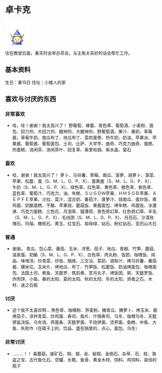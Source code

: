 # 卓卡克

![卓卡克](卓卡克.png)

住在教堂后面。春天时会举办茶会。与主角关系好的话会帮忙工作。

## 基本资料

生日：春15日
住址：小矮人的家

## 喜欢与讨厌的东西

### 非常喜欢

- 哇，哇！谢谢！我太高兴了！
野葡萄、蜂蜜、青色草、葡萄酒、小麦粉、面包、回力剂、大回力剂、醒神剂、大醒神剂、野葡萄酒、果汁、果奶、草莓酱、草莓牛奶、南瓜布丁、地瓜布丁、菜肉蛋卷、热牛奶、奶油、苹果派、苹果酱、葡萄酱、葡萄面包、土司、比萨、大学芋、曲奇、巧克力曲奇、蛋糕、热蛋糕、消闲茶、消闲茶叶、回复草、奥里哈钢、紫水晶、萤石

### 喜欢

- 哇，谢谢！我太高兴了！
萝卜、马铃薯、草莓、南瓜、菠萝、胡萝卜、菠菜、苹果、松蘑、蛋（S、M、L、G、P、X）、蛋黄酱（S、M、L、G、P、X）、牛奶（S、M、L、G、P、X）、绿色草、红色草、黄色草、橙色草、紫色草、蓝色草、葡萄汁、巧克力、油、年糕、ＳＵＧＤＷ苹果、ＨＭＳＧＢ苹果、ＡＥＰＦＥ苹果、沙拉、菜汁、混合奶、番茄汁、菠萝汁、炖南瓜、蛋炒饭、煮鸡蛋、奶酪蛋糕、干酪、苹果烧、蘑菇饭、果酱面包、烤年糕、鸡蛋饭、冰激淋、巧克力蛋糕、三色花、月泪草、猫薄荷、青色奇幻草、红色奇幻草、羊毛（S、M、L、G、P、X）、毛线团（S、M、L、G、P、X）、月亮石、沙漠玫瑰石、玛瑙、橄榄石、黄玉、红宝石、祖母绿、钻石、粉红钻石、亚历山大石

### 普通

- 谢谢。
青瓜、包心菜、番茄、玉米、洋葱、茄子、地瓜、青椒、竹笋、蘑菇、温泉蛋、奶酪（S、M、L、G、P、X）、白色草、肉丸粉、饭团、咖喱饭、炖品、味噌汤、炒青菜、炒饭、锅烙、三文治、菜奶、调和汁、烤马铃薯、番茄酱、爆米花、玉米片、烤地瓜、布丁、竹笋饭、松蘑饭、奶油烤面包、咖喱面包、法国土司、煮鱼、天麸罗、筑前煮、赏月丸子、烤饭团、粥、天麸罗饭、炸肉饼、小鱼、春的太阳、夏的太阳、秋的太阳、冬的太阳、贤者之石、木材、迷之石板

### 讨厌

- 这个我不太喜欢啊…
黑色草、咖喱粉、荞麦粉、腌青瓜、腌萝卜、烤玉米、酱烤茄子、凉拌青菜、炒鸡蛋、寿司、鱼片、什锦寿司、乌冬、咖喱乌冬、天麸锣盖浇饭、乌冬烧、荞面条、天麸罗面、干烧伊面、烫荞面、鱼糕、中鱼、大鱼、失败作（在碟子上的、饮品、盛在锅里的、点心、面包、乌冬）

### 非常讨厌

- ………！！
毒蘑菇、废矿石、铜、银、金、秘银、金刚石、杂草、石、枝、海盗之宝、古代鱼化石、空罐、长靴、鱼骨、黄金木材、饲料、鸡饲料、装信的瓶子
